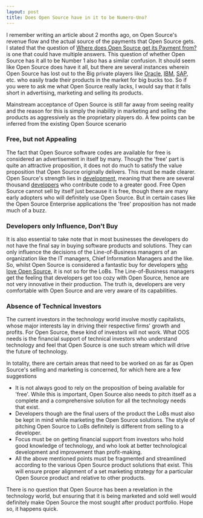 ```yaml
---
layout: post
title: Does Open Source have in it to be Numero-Uno?
---
```

<p>I remember writing an article about 2 months ago, on Open Source's revenue flow and the actual source of the payments that Open Source gets. I stated that the question of <a href="/2010/where-does-open-source-software-get-its-payment-from/">Where does Open Source get its Payment from?</a> is one that could have multiple answers. This question of whether Open Source has it all to be Number 1 also has a similar confusion. It should seem like Open Source does have it all, but there are several instances wherein Open Source has lost out to the Big private players like <a href="http://www.oracle.com/">Oracle</a>, <a href="http://www.ibm.com/">IBM</a>, <a href="http://www.sap.com/">SAP</a>, etc. who easily trade their products in the market for big bucks too. So if you were to ask me what Open Source really lacks, I would say that it falls short in advertising, marketing and selling its products.</p>

<p>Mainstream acceptance of Open Source is still far away from seeing reality and the reason for this is simply the inability in marketing and selling the products as aggressively as the proprietary players do. A few points can be inferred from the existing Open Source scenario</p>
<h3>Free, but not Appealing</h3>
<p>The fact that Open Source software codes are available for free is considered an advertisement in itself by many. Though the 'free' part is quite an attractive proposition, it does not do much to satisfy the value proposition that Open Source originally delivers. This must be made clearer. Open Source's strength lies in <a href="http://computerworld.co.nz/news.nsf/devt/2B9B1FE8678CC680CC257299000A233F">development</a>, meaning that there are several thousand <a href="http://en.wikipedia.org/wiki/Software_developer">developers</a> who contribute code to a greater good. Free Open Source cannot sell by itself just because it is free, though there are many early adopters who will definitely use Open Source. But in certain cases like the Open Source Enterprise applications the 'free' proposition has not made much of a buzz.</p>
<h3>Developers only Influence, Don't Buy</h3>
<p>It is also essential to take note that in most businesses the developers do not have the final say in buying software products and solutions. They can only influence the decisions of the Line-of-Business managers of an organization like the IT managers, Chief Information Managers and the like. So, whilst Open Source is considered a fantastic buy for developers <a href="http://www.newmediacampaigns.com/page/why-we-love-open-source-software">who love Open Source</a>, it is not so for the LoBs. The Line-of-Business managers get the feeling that developers get too cozy with Open Source, hence are not very innovative in their production. The truth is, developers are very comfortable with Open Source and are very aware of its capabilities. </p>
<h3>Absence of Technical Investors</h3>
<p>The current investors in the technology world involve mostly capitalists, whose major interests lay in driving their respective firms' growth and profits. For Open Source, these kind of investors will not work. What OOS needs is the financial support of technical investors who understand technology and feel that Open Source is one such stream which will drive the future of technology.</p>
<p>In totality, there are certain areas that need to be worked on as far as Open Source's selling and marketing is concerned, for which here are a few suggestions</p>

- It is not always good to rely on the proposition of being available for 'free'. While this is important, Open Source also needs to pitch itself as a complete and a comprehensive solution for all the technology needs that exist.
- Developers though are the final users of the product the LoBs must also be kept in mind while marketing the Open Source solutions. The style of pitching Open Source to LoBs definitely is different from selling to a developer.
- Focus must be on getting financial support from investors who hold good knowledge of technology, and who look at better technological development and improvement than profit-making.
- All the above mentioned points must be fragmented and streamlined according to the various Open Source product solutions that exist. This will ensure proper alignment of a set marketing strategy for a particular Open Source product and relative to other products.

There is no question that Open Source has been a revelation in the technology world, but ensuring that it is being marketed and sold well would definitely make Open Source the most sought after product portfolio. Hope so, it happens quick.